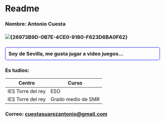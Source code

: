 # Readme
### Nombre: Antonio Cuesta
### ![{26973B9D-0B7E-4CE0-9180-F623D6BA0F62}](https://github.com/user-attachments/assets/49bb584f-3d9d-4ac1-8764-09a87a6990dd)

### <div style="border: 1px solid blue; padding: 10px; border-radius: 5px;"> Soy de Sevilla, me gusta jugar a video juegos... </div>

### Es tudios:

| Centro | Curso |
|----------|-----------|
| IES Torre del rey | ESO | 
| IES Torre del rey | Grado medio de SMR |

### Correo: cuestasuarezantonio@gmail.com
